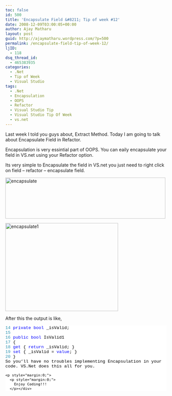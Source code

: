```yaml
---
toc: false
id: 500
title: 'Encapsulate Field &#8211; Tip of week #12'
date: 2008-12-09T03:00:05+00:00
author: Ajay Matharu
layout: post
guid: http://ajaymatharu.wordpress.com/?p=500
permalink: /encapsulate-field-tip-of-week-12/
ljID:
  - 118
dsq_thread_id:
  - 465383935
categories:
  - .Net
  - Tip of Week
  - Visual Studio
tags:
  - .Net
  - Encapsulation
  - OOPS
  - Refactor
  - Visual Studio Tip
  - Visual Studio Tip Of Week
  - vs.net
---
```

Last week I told you guys about, Extract Method. Today I am going to talk about Encapsulate Field in Refactor.

Encapsulation is very essintial part of OOPS. You can eaily encapsulate your field in VS.net using your Refactor option.

Its very simple to Encapsulate the field in VS.net you just need to right click on field &#8211; refactor &#8211; encapsulate field.

[<img class="aligncenter size-full wp-image-501" title="encapsulate" src="http://ajaymatharu.files.wordpress.com/2008/11/encapsulate.jpg" alt="encapsulate" width="500" height="128" />](http://ajaymatharu.files.wordpress.com/2008/11/encapsulate.jpg)

[<img class="aligncenter size-full wp-image-502" title="encapsulate1" src="http://ajaymatharu.files.wordpress.com/2008/11/encapsulate1.jpg" alt="encapsulate1" width="352" height="275" />](http://ajaymatharu.files.wordpress.com/2008/11/encapsulate1.jpg)

After this the output is like,

<div style="font-family:Courier New;font-size:10pt;color:black;background:white;">
  <p style="margin:0;">
    <span style="color:#2b91af;"> 14</span> <span style="color:blue;">private</span> <span style="color:blue;">bool</span> _isValid;
  </p>
  
  <p style="margin:0;">
    <span style="color:#2b91af;"> 15</span>
  </p>
  
  <p style="margin:0;">
    <span style="color:#2b91af;"> 16</span> <span style="color:blue;">public</span> <span style="color:blue;">bool</span> IsValid1
  </p>
  
  <p style="margin:0;">
    <span style="color:#2b91af;"> 17</span> {
  </p>
  
  <p style="margin:0;">
    <span style="color:#2b91af;"> 18</span> <span style="color:blue;">get</span> { <span style="color:blue;">return</span> _isValid; }
  </p>
  
  <p style="margin:0;">
    <span style="color:#2b91af;"> 19</span> <span style="color:blue;">set</span> { _isValid = <span style="color:blue;">value</span>; }
  </p>
  
  <p style="margin:0;">
    <span style="color:#2b91af;"> 20</span> }
  </p>
  
  <p style="margin:0;">
    <p style="margin:0;">
      So you&#8217;ll have no troubles implementing Encapsulation in your code. VS.Net does this all for you.
    </p>
    
    <p style="margin:0;">
      <p style="margin:0;">
        Enjoy Coding!!!
      </p></div>
